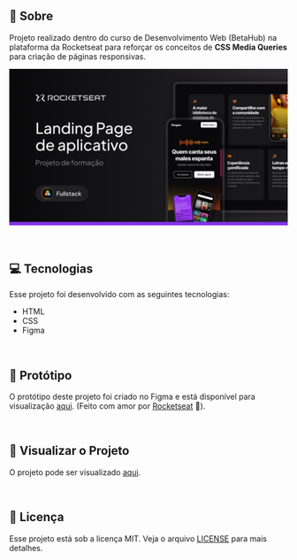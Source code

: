 ## 📖 Sobre

Projeto realizado dentro do curso de Desenvolvimento Web (BetaHub) na plataforma da Rocketseat para reforçar os conceitos de **CSS Media Queries** para criação de páginas responsivas.

<p align="center">  
   <img src="resources/banner.png" alt="Banner do projeto"/> 
</p>

<br/>

## 💻 Tecnologias

Esse projeto foi desenvolvido com as seguintes tecnologias:

- HTML
- CSS
- Figma

<br/>

## 🎨 Protótipo

O protótipo deste projeto foi criado no Figma e está disponível para visualização [aqui](https://www.figma.com/community/file/1371886246180677672). (Feito com amor por [Rocketseat](https://www.rocketseat.com.br) 💜).

<br/>

## 🚀 Visualizar o Projeto

O projeto pode ser visualizado [aqui](https://nicolevlc.github.io/projeto-zingen/).

<br/>

## 📝 Licença
Esse projeto está sob a licença MIT. Veja o arquivo [LICENSE](LICENSE) para mais detalhes.

